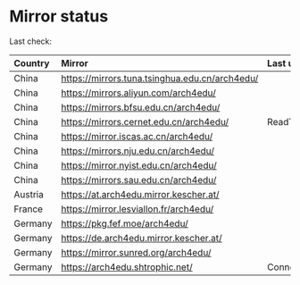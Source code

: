 <script src="./time.js"></script>
# Mirror status
Last check: <script type="text/javascript">localize(1753150708.9796007);</script>

|Country|Mirror|Last update|
|:------|:-----|:----------|
|China|https://mirrors.tuna.tsinghua.edu.cn/arch4edu/|<script type="text/javascript">localize(1753124186);</script>|
|China|https://mirrors.aliyun.com/arch4edu/|<script type="text/javascript">localize(1753124186);</script>|
|China|https://mirrors.bfsu.edu.cn/arch4edu/|<script type="text/javascript">localize(1753124186);</script>|
|China|https://mirrors.cernet.edu.cn/arch4edu/|ReadTimeout|
|China|https://mirror.iscas.ac.cn/arch4edu/|<script type="text/javascript">localize(1753124186);</script>|
|China|https://mirrors.nju.edu.cn/arch4edu/|<script type="text/javascript">localize(1753124186);</script>|
|China|https://mirror.nyist.edu.cn/arch4edu/|<script type="text/javascript">localize(1753124186);</script>|
|China|https://mirrors.sau.edu.cn/arch4edu/|<script type="text/javascript">localize(1752994001);</script>|
|Austria|https://at.arch4edu.mirror.kescher.at/|<script type="text/javascript">localize(1753124186);</script>|
|France|https://mirror.lesviallon.fr/arch4edu/|<script type="text/javascript">localize(1753124186);</script>|
|Germany|https://pkg.fef.moe/arch4edu/|<script type="text/javascript">localize(1753124186);</script>|
|Germany|https://de.arch4edu.mirror.kescher.at/|<script type="text/javascript">localize(1753124186);</script>|
|Germany|https://mirror.sunred.org/arch4edu/|<script type="text/javascript">localize(1753124186);</script>|
|Germany|https://arch4edu.shtrophic.net/|ConnectionError|

<script src="./tablefilter/tablefilter.js"></script>
<script src="./table.js"></script>